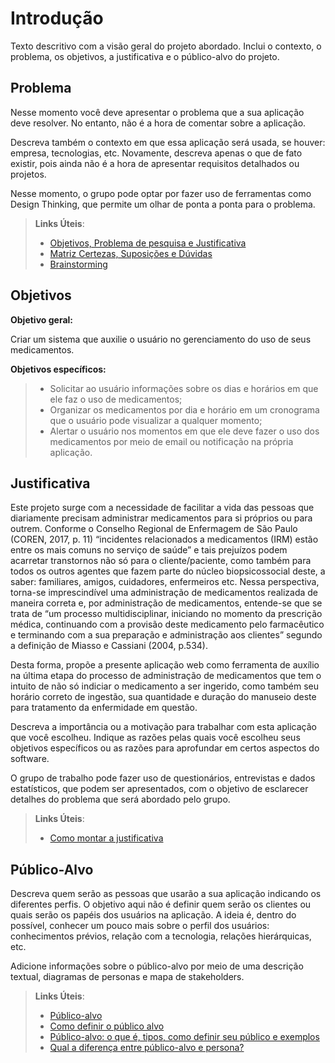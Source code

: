 # Introdução

Texto descritivo com a visão geral do projeto abordado. Inclui o contexto, o problema, os objetivos, a justificativa e o público-alvo do projeto.

## Problema
Nesse momento você deve apresentar o problema que a sua aplicação deve  resolver. No entanto, não é a hora de comentar sobre a aplicação.

Descreva também o contexto em que essa aplicação será usada, se  houver: empresa, tecnologias, etc. Novamente, descreva apenas o que de  fato existir, pois ainda não é a hora de apresentar requisitos  detalhados ou projetos.

Nesse momento, o grupo pode optar por fazer uso  de ferramentas como Design Thinking, que permite um olhar de ponta a ponta para o problema.

> **Links Úteis**:
> - [Objetivos, Problema de pesquisa e Justificativa](https://medium.com/@versioparole/objetivos-problema-de-pesquisa-e-justificativa-c98c8233b9c3)
> - [Matriz Certezas, Suposições e Dúvidas](https://medium.com/educa%C3%A7%C3%A3o-fora-da-caixa/matriz-certezas-suposi%C3%A7%C3%B5es-e-d%C3%BAvidas-fa2263633655)
> - [Brainstorming](https://www.euax.com.br/2018/09/brainstorming/)

## Objetivos

**Objetivo geral:**

Criar um sistema que auxilie o usuário no gerenciamento do uso de seus medicamentos.

**Objetivos específicos:**

> - Solicitar ao usuário informações sobre os dias e horários em que ele faz o uso de medicamentos;
> - Organizar os medicamentos por dia e horário em um cronograma que o usuário pode visualizar a qualquer momento;
> - Alertar o usuário nos momentos em que ele deve fazer o uso dos medicamentos por meio de email ou notificação na própria aplicação.

## Justificativa

Este projeto surge com a necessidade de facilitar a vida das pessoas que diariamente precisam administrar medicamentos para si próprios ou para outrem. Conforme o Conselho Regional de Enfermagem de São Paulo (COREN, 2017, p. 11) “incidentes relacionados a medicamentos (IRM) estão entre os mais comuns no serviço de saúde” e tais prejuízos podem acarretar transtornos não só para o cliente/paciente, como também para todos os outros agentes que fazem parte do núcleo biopsicossocial deste, a saber: familiares, amigos, cuidadores, enfermeiros etc. Nessa perspectiva, torna-se imprescindível uma administração de medicamentos realizada de maneira correta e, por administração de medicamentos, entende-se que se trata de “um processo multidisciplinar, iniciando no momento da prescrição médica, continuando com a provisão deste medicamento pelo farmacêutico e terminando com a sua preparação e administração aos clientes” segundo a definição de Miasso e Cassiani (2004, p.534). 

Desta forma, propõe a presente aplicação web como ferramenta de auxílio na última etapa do processo de administração de medicamentos que tem o intuito de não só indiciar o medicamento a ser ingerido, como também seu horário correto de ingestão, sua quantidade e duração do manuseio deste para tratamento da enfermidade em questão.  

Descreva a importância ou a motivação para trabalhar com esta aplicação que você escolheu. Indique as razões pelas quais você escolheu seus objetivos específicos ou as razões para aprofundar em certos aspectos do software.

O grupo de trabalho pode fazer uso de questionários, entrevistas e dados estatísticos, que podem ser apresentados, com o objetivo de esclarecer detalhes do problema que será abordado pelo grupo.

> **Links Úteis**:
> - [Como montar a justificativa](https://guiadamonografia.com.br/como-montar-justificativa-do-tcc/)

## Público-Alvo

Descreva quem serão as pessoas que usarão a sua aplicação indicando os diferentes perfis. O objetivo aqui não é definir quem serão os clientes ou quais serão os papéis dos usuários na aplicação. A ideia é, dentro do possível, conhecer um pouco mais sobre o perfil dos usuários: conhecimentos prévios, relação com a tecnologia, relações
hierárquicas, etc.

Adicione informações sobre o público-alvo por meio de uma descrição textual, diagramas de personas e mapa de stakeholders.

> **Links Úteis**:
> - [Público-alvo](https://blog.hotmart.com/pt-br/publico-alvo/)
> - [Como definir o público alvo](https://exame.com/pme/5-dicas-essenciais-para-definir-o-publico-alvo-do-seu-negocio/)
> - [Público-alvo: o que é, tipos, como definir seu público e exemplos](https://klickpages.com.br/blog/publico-alvo-o-que-e/)
> - [Qual a diferença entre público-alvo e persona?](https://rockcontent.com/blog/diferenca-publico-alvo-e-persona/)
